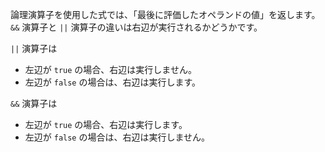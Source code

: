 論理演算子を使用した式では、「最後に評価したオペランドの値」を返します。
`&&` 演算子と `||` 演算子の違いは右辺が実行されるかどうかです。

`||` 演算子は

* 左辺が `true` の場合、右辺は実行しません。
* 左辺が `false` の場合は、右辺は実行します。

`&&` 演算子は

* 左辺が `true` の場合、右辺は実行します。
* 左辺が `false` の場合は、右辺は実行しません。
